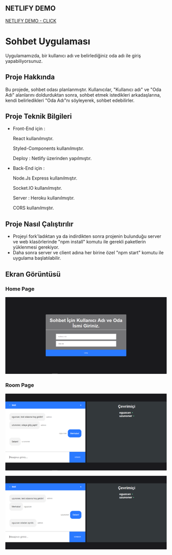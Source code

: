 ## NETLIFY DEMO

[NETLIFY DEMO - CLICK ](https://chat-v2-oguzcanuzunoner.netlify.app/)

# Sohbet Uygulaması

Uygulamamızda, bir kullanıcı adı ve belirlediğiniz oda adı ile giriş yapabiliyorsunuz. 

## Proje Hakkında

Bu projede, sohbet odası planlanmıştır. Kullanıcılar, "Kullanıcı adı" ve "Oda Adı" alanlarını doldurduktan sonra, sohbet etmek istedikleri arkadaşlarına, kendi belirledikleri "Oda Adı"nı söyleyerek, sohbet edebilirler.

## Proje Teknik Bilgileri

* Front-End için :
  
  React kullanılmıştır.
  
  Styled-Components kullanılmıştır.

  Deploy : Netlify üzerinden yapılmıştır.


* Back-End için :
  
  Node.Js Express kullanılmıştır.

  Socket.IO kullanılmıştır.

  Server : Heroku kullanılmıştır.

  CORS kullanılmıştır.

## Proje Nasıl Çalıştırılır

- Projeyi fork'ladıktan ya da indirdikten sonra projenin bulunduğu server ve web klasörlerinde "npm install" komutu ile gerekli paketlerin yüklenmesi gerekiyor.
- Daha sonra server ve client adına her birine özel  "npm start" komutu ile uygulama başlatılabilir.
  
## Ekran Görüntüsü

### Home Page

<p align="center">
  <img src="readme_image/home.PNG" alt="Home">
</p>

### Room Page

<p align="center">
  <img src="readme_image/room.PNG" alt="Room">
</p>

<p align="center">
  <img src="readme_image/room_2.PNG" alt="Room">
</p>
<br>
